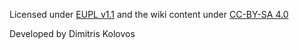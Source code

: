 Licensed under [EUPL v1.1](http://ec.europa.eu/idabc/eupl.html) and the wiki content under [CC-BY-SA 4.0](https://creativecommons.ellak.gr/2015/08/21/enas-aplos-odigos-gia-tis-adies-creative-commons-4-0/)

Developed by Dimitris Kolovos
